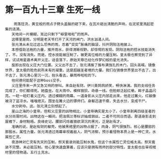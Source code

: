 # 第一百九十三章 生死一线
        雨落狂流，黄豆般的雨点子劈头盖脑的砸下来，在瓦片砸出清脆的声响，在泥浆里溅起密集的涟漪。
       天地间一片模糊，耳边只剩下“噼里啪啦”的雨声。
       这哪里是雨，分明是老天爷打开了天河的闸门，洪水汹涌人间。
       张元清从未见过这么恐怖的雨，忍着“突突”胀痛的脑袋，抖开阴阳法袍披上。
       本想借助法袍的力量，推开雨水，获得清晰视野。却惊愕的发现。阴阳法袍的控水技能消失了。不。没有消失。而是。控水技能被压制了。被更高位格的力量压制。皇太极也察觉到了异样，试试用星遁术离开义庄。话音落下，原始天尊已经化作梦幻般的星光消失。
       旋即出现在义庄大门位置。义父出不去了，张元清推了推布满蚀孔的木门，回头高喊。镜像世界，皇太极的脸色前所未有的凝重。这是超越圣者境的力量。我们在镜像世界里出不去了。出不去了。张元清心里沉一沉，抬头看去，暴雨哗啦啦的下。
       他何德何能配于这种boss交手。
       义庄里传来一声又急又响的惨叫。来自赵有财。伊川美鸽鸽娇笑，畅快淋漓。我的支线任务完成了，你们都得死。她盘坐。在大雨中。模样狼狈。命悬一线。但脸颊泛起红晕。眸子晶晶闪亮。一眨一眨盯着义庄内。透过模糊的雨幕。一道身影从义庄内部走出来。他走过篝火。红碳像被浇了盆凉水。嗤嗤熄灭。围坐在篝火边的镖师们。身躯迅速干瘪，失去水分，变成干尸。
       水分剥夺。这。张元清立刻想起了。
       崖山之海的小皇帝。但和义庄里的凶物相比，小皇帝确实是太小了。小皇帝剥离四级圣者的水分尚需时间。凶物这在一瞬间。把浊佩兰等标识抽成钢丝。二者不可同日而语。那道身影走到屋檐下，身材魁梧。良缘史记。腰部闪烁着狼欲深沉的黑光，正是赵有才。
       准确的说，是赵有财的躯壳。他被黑棺里的凶物占据了，肉身，阴气很强烈。核心是腰部的那股水。属性力量。张元清透过雨幕审视着敌人。阴气浓郁，预示着怪物本质上是一种亡灵。水属性亡灵。
       夜游神对亡灵有先天的压制，祭天套装则能压制水鬼，但这个水属性亡灵位格太高。祭天套装不完整。未必能压制。他心里快速盘算着，应该只是拥有雨师的部分特性。皇太极也在审视棺材里的怪物道。五行土克水。